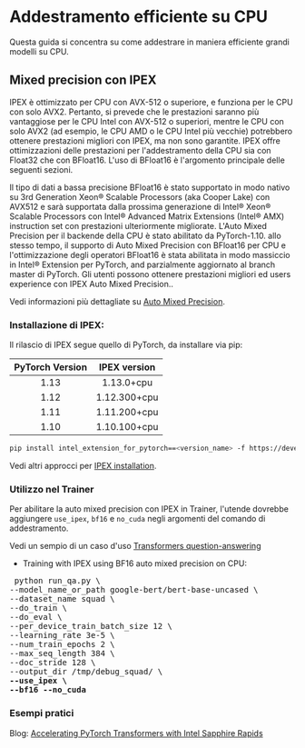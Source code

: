 <!--Copyright 2022 The HuggingFace Team. All rights reserved.

Licensed under the Apache License, Version 2.0 (the "License"); you may not use this file except in compliance with
the License. You may obtain a copy of the License at

http://www.apache.org/licenses/LICENSE-2.0

Unless required by applicable law or agreed to in writing, software distributed under the License is distributed on
an "AS IS" BASIS, WITHOUT WARRANTIES OR CONDITIONS OF ANY KIND, either express or implied. See the License for the

⚠️ Note that this file is in Markdown but contain specific syntax for our doc-builder (similar to MDX) that may not be
rendered properly in your Markdown viewer.

-->

# Addestramento efficiente su CPU

Questa guida si concentra su come addestrare in maniera efficiente grandi modelli su CPU.

## Mixed precision con IPEX

IPEX è ottimizzato per CPU con AVX-512 o superiore, e funziona per le CPU con solo AVX2. Pertanto, si prevede che le prestazioni saranno più vantaggiose per le CPU Intel con AVX-512 o superiori, mentre le CPU con solo AVX2 (ad esempio, le CPU AMD o le CPU Intel più vecchie) potrebbero ottenere prestazioni migliori con IPEX, ma non sono garantite. IPEX offre ottimizzazioni delle prestazioni per l'addestramento della CPU sia con Float32 che con BFloat16. L'uso di BFloat16 è l'argomento principale delle seguenti sezioni.

Il tipo di dati a bassa precisione BFloat16 è stato supportato in modo nativo su 3rd Generation Xeon® Scalable Processors (aka Cooper Lake) con AVX512 e sarà supportata dalla prossima generazione di Intel® Xeon® Scalable Processors con Intel® Advanced Matrix Extensions (Intel® AMX) instruction set con prestazioni ulteriormente migliorate. L'Auto Mixed Precision per il backende della CPU è stato abilitato da PyTorch-1.10. allo stesso tempo, il supporto di Auto Mixed Precision con BFloat16 per CPU e l'ottimizzazione degli operatori BFloat16 è stata abilitata in modo massiccio in Intel® Extension per PyTorch, and parzialmente aggiornato al branch master di PyTorch. Gli utenti possono ottenere prestazioni migliori ed users experience con IPEX Auto Mixed Precision..

Vedi informazioni più dettagliate su [Auto Mixed Precision](https://intel.github.io/intel-extension-for-pytorch/cpu/latest/tutorials/features/amp.html).

### Installazione di IPEX:

Il rilascio di IPEX segue quello di PyTorch, da installare via pip:

| PyTorch Version   | IPEX version   |
| :---------------: | :----------:   |
| 1.13              |  1.13.0+cpu    |
| 1.12              |  1.12.300+cpu  |
| 1.11              |  1.11.200+cpu  |
| 1.10              |  1.10.100+cpu  |

```bash
pip install intel_extension_for_pytorch==<version_name> -f https://developer.intel.com/ipex-whl-stable-cpu
```

Vedi altri approcci per [IPEX installation](https://intel.github.io/intel-extension-for-pytorch/cpu/latest/tutorials/installation.html).

### Utilizzo nel Trainer

Per abilitare la auto mixed precision con IPEX in Trainer, l'utende dovrebbe aggiungere `use_ipex`, `bf16` e `no_cuda` negli argomenti del comando di addestramento.

Vedi un sempio di un caso d'uso [Transformers question-answering](https://github.com/huggingface/transformers/tree/main/examples/pytorch/question-answering)

- Training with IPEX using BF16 auto mixed precision on CPU:

<pre> python run_qa.py \
--model_name_or_path google-bert/bert-base-uncased \
--dataset_name squad \
--do_train \
--do_eval \
--per_device_train_batch_size 12 \
--learning_rate 3e-5 \
--num_train_epochs 2 \
--max_seq_length 384 \
--doc_stride 128 \
--output_dir /tmp/debug_squad/ \
<b>--use_ipex \</b>
<b>--bf16 --no_cuda</b></pre> 

### Esempi pratici

Blog: [Accelerating PyTorch Transformers with Intel Sapphire Rapids](https://huggingface.co/blog/intel-sapphire-rapids)
